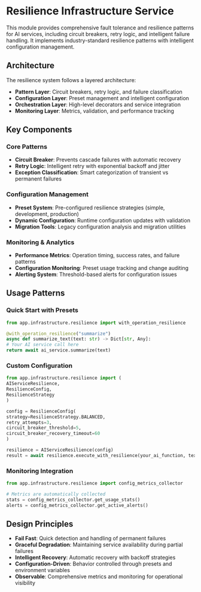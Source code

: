 # Resilience Infrastructure Service

This module provides comprehensive fault tolerance and resilience patterns for AI services,
including circuit breakers, retry logic, and intelligent failure handling. It implements
industry-standard resilience patterns with intelligent configuration management.

## Architecture

The resilience system follows a layered architecture:
- **Pattern Layer**: Circuit breakers, retry logic, and failure classification
- **Configuration Layer**: Preset management and intelligent configuration
- **Orchestration Layer**: High-level decorators and service integration
- **Monitoring Layer**: Metrics, validation, and performance tracking

## Key Components

### Core Patterns
- **Circuit Breaker**: Prevents cascade failures with automatic recovery
- **Retry Logic**: Intelligent retry with exponential backoff and jitter
- **Exception Classification**: Smart categorization of transient vs permanent failures

### Configuration Management
- **Preset System**: Pre-configured resilience strategies (simple, development, production)
- **Dynamic Configuration**: Runtime configuration updates with validation
- **Migration Tools**: Legacy configuration analysis and migration utilities

### Monitoring & Analytics
- **Performance Metrics**: Operation timing, success rates, and failure patterns
- **Configuration Monitoring**: Preset usage tracking and change auditing
- **Alerting System**: Threshold-based alerts for configuration issues

## Usage Patterns

### Quick Start with Presets
```python
from app.infrastructure.resilience import with_operation_resilience

@with_operation_resilience("summarize")
async def summarize_text(text: str) -> Dict[str, Any]:
# Your AI service call here
return await ai_service.summarize(text)
```

### Custom Configuration
```python
from app.infrastructure.resilience import (
AIServiceResilience,
ResilienceConfig,
ResilienceStrategy
)

config = ResilienceConfig(
strategy=ResilienceStrategy.BALANCED,
retry_attempts=3,
circuit_breaker_threshold=5,
circuit_breaker_recovery_timeout=60
)

resilience = AIServiceResilience(config)
result = await resilience.execute_with_resilience(your_ai_function, text)
```

### Monitoring Integration
```python
from app.infrastructure.resilience import config_metrics_collector

# Metrics are automatically collected
stats = config_metrics_collector.get_usage_stats()
alerts = config_metrics_collector.get_active_alerts()
```

## Design Principles

- **Fail Fast**: Quick detection and handling of permanent failures
- **Graceful Degradation**: Maintaining service availability during partial failures
- **Intelligent Recovery**: Automatic recovery with backoff strategies
- **Configuration-Driven**: Behavior controlled through presets and environment variables
- **Observable**: Comprehensive metrics and monitoring for operational visibility
